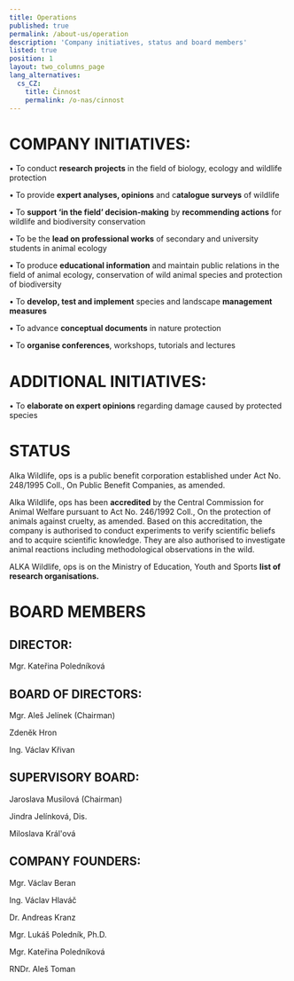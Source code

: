```yaml
---
title: Operations
published: true
permalink: /about-us/operation
description: 'Company initiatives, status and board members'
listed: true
position: 1
layout: two_columns_page
lang_alternatives:
  cs_CZ:
    title: Činnost
    permalink: /o-nas/cinnost
---
```

# COMPANY INITIATIVES:

•	To conduct **research projects** in the field of biology, ecology and wildlife protection

•	To provide **expert analyses, opinions** and c**atalogue surveys** of wildlife

•	To **support ‘in the field’ decision-making** by **recommending actions** for wildlife and biodiversity conservation 

•	To be the **lead on professional works** of secondary and university students in animal ecology

•	To produce **educational information** and maintain public relations in the field of animal ecology, conservation of wild animal species and protection of biodiversity

•	To **develop, test and implement** species and landscape **management measures**

•	To advance **conceptual documents** in nature protection

•	To **organise conferences**, workshops, tutorials and lectures

# ADDITIONAL INITIATIVES:

•	To **elaborate on expert opinions** regarding damage caused by protected species

# STATUS

Alka Wildlife, ops is a public benefit corporation established under Act No. 248/1995 Coll., On Public Benefit Companies, as amended.

Alka Wildlife, ops has been **accredited** by the Central Commission for Animal Welfare pursuant to Act No. 246/1992 Coll., On the protection of animals against cruelty, as amended. Based on this accreditation, the company is authorised to conduct experiments to verify scientific beliefs and to acquire scientific knowledge. They are also authorised to investigate animal reactions including methodological observations in the wild.

ALKA Wildlife, ops is on the Ministry of Education, Youth and Sports **list of research organisations.**

# BOARD MEMBERS

## **DIRECTOR:**

Mgr. Kateřina Poledníková

## **BOARD OF DIRECTORS:**

Mgr. Aleš Jelínek (Chairman)

Zdeněk Hron 

Ing. Václav Křivan

## **SUPERVISORY BOARD:**

Jaroslava Musilová (Chairman)

Jindra Jelínková, Dis. 

Miloslava Král'ová

## **COMPANY FOUNDERS:**

Mgr. Václav Beran 

Ing. Václav Hlaváč 

Dr. Andreas Kranz 

Mgr. Lukáš Poledník, Ph.D. 

Mgr. Kateřina Poledníková 

RNDr. Aleš Toman

